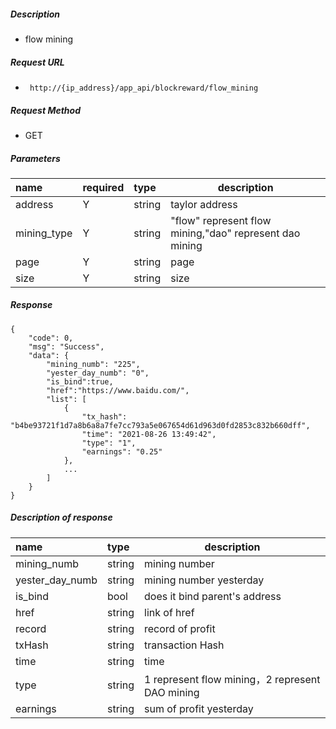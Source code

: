     
##### Description

-  flow mining

##### Request URL
- ` http://{ip_address}/app_api/blockreward/flow_mining`
  
##### Request Method
- GET 

##### Parameters

|name|required|type|description|
|:----    |:---|:----- |-----   |
|address |Y  |string | taylor address  |
|mining_type |Y  |string |"flow" represent flow mining,"dao" represent dao mining   |
|page |Y  |string |page   |
|size |Y  |string |size   |

##### Response  

```
{
	"code": 0,
	"msg": "Success",
	"data": {
		"mining_numb": "225",
		"yester_day_numb": "0",
		"is_bind":true,
		"href":"https://www.baidu.com/",
		"list": [
			{
				"tx_hash": "b4be93721f1d7a8b6a8a7fe7cc793a5e067654d61d963d0fd2853c832b660dff",
				"time": "2021-08-26 13:49:42",
				"type": "1",
				"earnings": "0.25"
			},
			...
		]
	}
}

```

##### Description of response 

|name|type|description|
|:-----  |:-----|-----                           |
|mining_numb |string   |mining number |
|yester_day_numb |string   |mining number yesterday |
|is_bind |bool | does it bind parent's address|
|href |string   |link of href |
|record |string   |record of profit |
|txHash |string   |transaction Hash |
|time |string   |time |
|type |string   |1 represent flow mining，2 represent DAO mining |
|earnings |string   |sum of profit yesterday|





